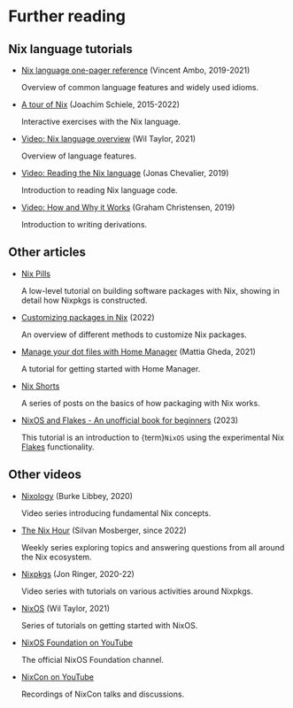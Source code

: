 # Further reading

## Nix language tutorials

- [Nix language one-pager reference](https://github.com/tazjin/nix-1p) (Vincent Ambo, 2019-2021)

  Overview of common language features and widely used idioms.

- [A tour of Nix](https://nixcloud.io/tour) (Joachim Schiele, 2015-2022)

  Interactive exercises with the Nix language.

- [Video: Nix language overview](https://www.youtube.com/watch?v=eCapIx9heBw&list=PL-saUBvIJzOkjAw_vOac75v-x6EzNzZq-&index=5) (Wil Taylor, 2021)

  Overview of language features.

- [Video: Reading the Nix language](https://youtu.be/hbJkMl631FE?t=1533) (Jonas Chevalier, 2019)

  Introduction to reading Nix language code.

- [Video: How and Why it Works](https://youtu.be/hbJkMl631FE?t=4806) (Graham Christensen, 2019)

  Introduction to writing derivations.

## Other articles

- [Nix Pills](https://nixos.org/nixos/nix-pills/index.html)

  A low-level tutorial on building software packages with Nix, showing in detail how Nixpkgs is constructed.

- [Customizing packages in Nix](https://bobvanderlinden.me/customizing-packages-in-nix/) (2022)

  An overview of different methods to customize Nix packages.

- [Manage your dot files with Home Manager](https://ghedam.at/24353/tutorial-getting-started-with-home-manager-for-nix) (Mattia Gheda, 2021)

  A tutorial for getting started with Home Manager.

- [Nix Shorts](https://github.com/justinwoo/nix-shorts)

  A series of posts on the basics of how packaging with Nix works.

- [NixOS and Flakes - An unofficial book for beginners](https://nixos-and-flakes.thiscute.world) (2023)

  This tutorial is an introduction to {term}`NixOS` using the experimental Nix [Flakes](flakes-definition) functionality.

## Other videos

- [Nixology](https://www.youtube.com/playlist?list=PLRGI9KQ3_HP_OFRG6R-p4iFgMSK1t5BHs) (Burke Libbey, 2020)

  Video series introducing fundamental Nix concepts.

- [The Nix Hour](https://www.youtube.com/playlist?list=PLyzwHTVJlRc8yjlx4VR4LU5A5O44og9in) (Silvan Mosberger, since 2022)

  Weekly series exploring topics and answering questions from all around the Nix ecosystem.

- [Nixpkgs](https://www.youtube.com/@jonringer117/videos) (Jon Ringer, 2020-22)

  Video series with tutorials on various activities around Nixpkgs.

- [NixOS](https://www.youtube.com/playlist?list=PL-saUBvIJzOkjAw_vOac75v-x6EzNzZq-) (Wil Taylor, 2021)

  Series of tutorials on getting started with NixOS.

- [NixOS Foundation on YouTube](https://www.youtube.com/@NixOS-Foundation/playlists)

  The official NixOS Foundation channel.

- [NixCon on YouTube](https://www.youtube.com/@NixCon)

  Recordings of NixCon talks and discussions.

